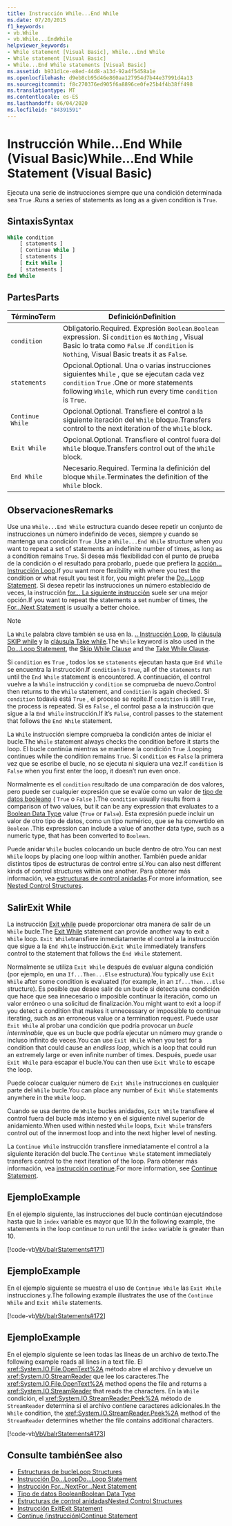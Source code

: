 ```yaml
---
title: Instrucción While...End While
ms.date: 07/20/2015
f1_keywords:
- vb.While
- vb.While...EndWhile
helpviewer_keywords:
- While statement [Visual Basic], While...End While
- While statement [Visual Basic]
- While...End While statements [Visual Basic]
ms.assetid: b931d1ce-e8ed-44d8-a13d-92a4f5458a1e
ms.openlocfilehash: d9eb8cb95d46e860aa127954d7b44e37991d4a13
ms.sourcegitcommit: f8c270376ed905f6a8896ce0fe25b4f4b38ff498
ms.translationtype: MT
ms.contentlocale: es-ES
ms.lasthandoff: 06/04/2020
ms.locfileid: "84391591"
---
```

# <a name="whileend-while-statement-visual-basic"></a><span data-ttu-id="eb10d-102">Instrucción While...End While (Visual Basic)</span><span class="sxs-lookup"><span data-stu-id="eb10d-102">While...End While Statement (Visual Basic)</span></span>
<span data-ttu-id="eb10d-103">Ejecuta una serie de instrucciones siempre que una condición determinada sea `True` .</span><span class="sxs-lookup"><span data-stu-id="eb10d-103">Runs a series of statements as long as a given condition is `True`.</span></span>  
  
## <a name="syntax"></a><span data-ttu-id="eb10d-104">Sintaxis</span><span class="sxs-lookup"><span data-stu-id="eb10d-104">Syntax</span></span>  
  
```vb  
While condition  
    [ statements ]  
    [ Continue While ]  
    [ statements ]  
    [ Exit While ]  
    [ statements ]  
End While  
```  
  
## <a name="parts"></a><span data-ttu-id="eb10d-105">Partes</span><span class="sxs-lookup"><span data-stu-id="eb10d-105">Parts</span></span>  
  
|<span data-ttu-id="eb10d-106">Término</span><span class="sxs-lookup"><span data-stu-id="eb10d-106">Term</span></span>|<span data-ttu-id="eb10d-107">Definición</span><span class="sxs-lookup"><span data-stu-id="eb10d-107">Definition</span></span>|  
|---|---|  
|`condition`|<span data-ttu-id="eb10d-108">Obligatorio.</span><span class="sxs-lookup"><span data-stu-id="eb10d-108">Required.</span></span> <span data-ttu-id="eb10d-109">Expresión `Boolean`.</span><span class="sxs-lookup"><span data-stu-id="eb10d-109">`Boolean` expression.</span></span> <span data-ttu-id="eb10d-110">Si `condition` es `Nothing` , Visual Basic lo trata como `False` .</span><span class="sxs-lookup"><span data-stu-id="eb10d-110">If `condition` is `Nothing`, Visual Basic treats it as `False`.</span></span>|  
|`statements`|<span data-ttu-id="eb10d-111">Opcional.</span><span class="sxs-lookup"><span data-stu-id="eb10d-111">Optional.</span></span> <span data-ttu-id="eb10d-112">Una o varias instrucciones siguientes `While` , que se ejecutan cada vez `condition` `True` .</span><span class="sxs-lookup"><span data-stu-id="eb10d-112">One or more statements following `While`, which run every time `condition` is `True`.</span></span>|  
|`Continue While`|<span data-ttu-id="eb10d-113">Opcional.</span><span class="sxs-lookup"><span data-stu-id="eb10d-113">Optional.</span></span> <span data-ttu-id="eb10d-114">Transfiere el control a la siguiente iteración del `While` bloque.</span><span class="sxs-lookup"><span data-stu-id="eb10d-114">Transfers control to the next iteration of the `While` block.</span></span>|  
|`Exit While`|<span data-ttu-id="eb10d-115">Opcional.</span><span class="sxs-lookup"><span data-stu-id="eb10d-115">Optional.</span></span> <span data-ttu-id="eb10d-116">Transfiere el control fuera del `While` bloque.</span><span class="sxs-lookup"><span data-stu-id="eb10d-116">Transfers control out of the `While` block.</span></span>|  
|`End While`|<span data-ttu-id="eb10d-117">Necesario.</span><span class="sxs-lookup"><span data-stu-id="eb10d-117">Required.</span></span> <span data-ttu-id="eb10d-118">Termina la definición del bloque `While`.</span><span class="sxs-lookup"><span data-stu-id="eb10d-118">Terminates the definition of the `While` block.</span></span>|  
  
## <a name="remarks"></a><span data-ttu-id="eb10d-119">Observaciones</span><span class="sxs-lookup"><span data-stu-id="eb10d-119">Remarks</span></span>  
 <span data-ttu-id="eb10d-120">Use una `While...End While` estructura cuando desee repetir un conjunto de instrucciones un número indefinido de veces, siempre y cuando se mantenga una condición `True` .</span><span class="sxs-lookup"><span data-stu-id="eb10d-120">Use a `While...End While` structure when you want to repeat a set of statements an indefinite number of times, as long as a condition remains `True`.</span></span> <span data-ttu-id="eb10d-121">Si desea más flexibilidad con el punto de prueba de la condición o el resultado para probarlo, puede que prefiera la [acción... Instrucción Loop](do-loop-statement.md).</span><span class="sxs-lookup"><span data-stu-id="eb10d-121">If you want more flexibility with where you test the condition or what result you test it for, you might prefer the [Do...Loop Statement](do-loop-statement.md).</span></span> <span data-ttu-id="eb10d-122">Si desea repetir las instrucciones un número establecido de veces, la instrucción [for... La siguiente instrucción](for-next-statement.md) suele ser una mejor opción.</span><span class="sxs-lookup"><span data-stu-id="eb10d-122">If you want to repeat the statements a set number of times, the [For...Next Statement](for-next-statement.md) is usually a better choice.</span></span>  
  
> [!NOTE]
> <span data-ttu-id="eb10d-123">La `While` palabra clave también se usa en la. [.. Instrucción Loop](do-loop-statement.md), la [cláusula SKIP while](../queries/skip-while-clause.md) y la [cláusula Take while](../queries/take-while-clause.md).</span><span class="sxs-lookup"><span data-stu-id="eb10d-123">The `While` keyword is also used in the [Do...Loop Statement](do-loop-statement.md), the [Skip While Clause](../queries/skip-while-clause.md) and the [Take While Clause](../queries/take-while-clause.md).</span></span>  
  
 <span data-ttu-id="eb10d-124">Si `condition` es `True` , todos los se `statements` ejecutan hasta que `End While` se encuentra la instrucción.</span><span class="sxs-lookup"><span data-stu-id="eb10d-124">If `condition` is `True`, all of the `statements` run until the `End While` statement is encountered.</span></span> <span data-ttu-id="eb10d-125">A continuación, el control vuelve a la `While` instrucción y `condition` se comprueba de nuevo.</span><span class="sxs-lookup"><span data-stu-id="eb10d-125">Control then returns to the `While` statement, and `condition` is again checked.</span></span> <span data-ttu-id="eb10d-126">Si `condition` todavía está `True` , el proceso se repite.</span><span class="sxs-lookup"><span data-stu-id="eb10d-126">If `condition` is still `True`, the process is repeated.</span></span> <span data-ttu-id="eb10d-127">Si es `False` , el control pasa a la instrucción que sigue a la `End While` instrucción.</span><span class="sxs-lookup"><span data-stu-id="eb10d-127">If it’s `False`, control passes to the statement that follows the `End While` statement.</span></span>  
  
 <span data-ttu-id="eb10d-128">La `While` instrucción siempre comprueba la condición antes de iniciar el bucle.</span><span class="sxs-lookup"><span data-stu-id="eb10d-128">The `While` statement always checks the condition before it starts the loop.</span></span> <span data-ttu-id="eb10d-129">El bucle continúa mientras se mantiene la condición `True` .</span><span class="sxs-lookup"><span data-stu-id="eb10d-129">Looping continues while the condition remains `True`.</span></span> <span data-ttu-id="eb10d-130">Si `condition` es `False` la primera vez que se escribe el bucle, no se ejecuta ni siquiera una vez.</span><span class="sxs-lookup"><span data-stu-id="eb10d-130">If `condition` is `False` when you first enter the loop, it doesn’t run even once.</span></span>  
  
 <span data-ttu-id="eb10d-131">Normalmente es el `condition` resultado de una comparación de dos valores, pero puede ser cualquier expresión que se evalúe como un valor de [tipo de datos booleano](../data-types/boolean-data-type.md) ( `True` o `False` ).</span><span class="sxs-lookup"><span data-stu-id="eb10d-131">The `condition` usually results from a comparison of two values, but it can be any expression that evaluates to a [Boolean Data Type](../data-types/boolean-data-type.md) value (`True` or `False`).</span></span> <span data-ttu-id="eb10d-132">Esta expresión puede incluir un valor de otro tipo de datos, como un tipo numérico, que se ha convertido en `Boolean` .</span><span class="sxs-lookup"><span data-stu-id="eb10d-132">This expression can include a value of another data type, such as a numeric type, that has been converted to `Boolean`.</span></span>  
  
 <span data-ttu-id="eb10d-133">Puede anidar `While` bucles colocando un bucle dentro de otro.</span><span class="sxs-lookup"><span data-stu-id="eb10d-133">You can nest `While` loops by placing one loop within another.</span></span> <span data-ttu-id="eb10d-134">También puede anidar distintos tipos de estructuras de control entre sí.</span><span class="sxs-lookup"><span data-stu-id="eb10d-134">You can also nest different kinds of control structures within one another.</span></span> <span data-ttu-id="eb10d-135">Para obtener más información, vea [estructuras de control anidadas](../../programming-guide/language-features/control-flow/nested-control-structures.md).</span><span class="sxs-lookup"><span data-stu-id="eb10d-135">For more information, see [Nested Control Structures](../../programming-guide/language-features/control-flow/nested-control-structures.md).</span></span>  
  
## <a name="exit-while"></a><span data-ttu-id="eb10d-136">Salir</span><span class="sxs-lookup"><span data-stu-id="eb10d-136">Exit While</span></span>  
 <span data-ttu-id="eb10d-137">La instrucción [Exit while](exit-statement.md) puede proporcionar otra manera de salir de un `While` bucle.</span><span class="sxs-lookup"><span data-stu-id="eb10d-137">The [Exit While](exit-statement.md) statement can provide another way to exit a `While` loop.</span></span> <span data-ttu-id="eb10d-138">`Exit While`transfiere inmediatamente el control a la instrucción que sigue a la `End While` instrucción.</span><span class="sxs-lookup"><span data-stu-id="eb10d-138">`Exit While` immediately transfers control to the statement that follows the `End While` statement.</span></span>  
  
 <span data-ttu-id="eb10d-139">Normalmente se utiliza `Exit While` después de evaluar alguna condición (por ejemplo, en una `If...Then...Else` estructura).</span><span class="sxs-lookup"><span data-stu-id="eb10d-139">You typically use `Exit While` after some condition is evaluated (for example, in an `If...Then...Else` structure).</span></span> <span data-ttu-id="eb10d-140">Es posible que desee salir de un bucle si detecta una condición que hace que sea innecesario o imposible continuar la iteración, como un valor erróneo o una solicitud de finalización.</span><span class="sxs-lookup"><span data-stu-id="eb10d-140">You might want to exit a loop if you detect a condition that makes it unnecessary or impossible to continue iterating, such as an erroneous value or a termination request.</span></span> <span data-ttu-id="eb10d-141">Puede usar `Exit While` al probar una condición que podría provocar un *bucle interminable*, que es un bucle que podría ejecutar un número muy grande o incluso infinito de veces.</span><span class="sxs-lookup"><span data-stu-id="eb10d-141">You can use `Exit While` when you test for a condition that could cause an *endless loop*, which is a loop that could run an extremely large or even infinite number of times.</span></span> <span data-ttu-id="eb10d-142">Después, puede usar `Exit While` para escapar el bucle.</span><span class="sxs-lookup"><span data-stu-id="eb10d-142">You can then use `Exit While` to escape the loop.</span></span>  
  
 <span data-ttu-id="eb10d-143">Puede colocar cualquier número de `Exit While` instrucciones en cualquier parte del `While` bucle.</span><span class="sxs-lookup"><span data-stu-id="eb10d-143">You can place any number of `Exit While` statements anywhere in the `While` loop.</span></span>  
  
 <span data-ttu-id="eb10d-144">Cuando se usa dentro de `While` bucles anidados, `Exit While` transfiere el control fuera del bucle más interno y en el siguiente nivel superior de anidamiento.</span><span class="sxs-lookup"><span data-stu-id="eb10d-144">When used within nested `While` loops, `Exit While` transfers control out of the innermost loop and into the next higher level of nesting.</span></span>  
  
 <span data-ttu-id="eb10d-145">La `Continue While` instrucción transfiere inmediatamente el control a la siguiente iteración del bucle.</span><span class="sxs-lookup"><span data-stu-id="eb10d-145">The `Continue While` statement immediately transfers control to the next iteration of the loop.</span></span> <span data-ttu-id="eb10d-146">Para obtener más información, vea [instrucción continue](continue-statement.md).</span><span class="sxs-lookup"><span data-stu-id="eb10d-146">For more information, see [Continue Statement](continue-statement.md).</span></span>  
  
## <a name="example"></a><span data-ttu-id="eb10d-147">Ejemplo</span><span class="sxs-lookup"><span data-stu-id="eb10d-147">Example</span></span>  
 <span data-ttu-id="eb10d-148">En el ejemplo siguiente, las instrucciones del bucle continúan ejecutándose hasta que la `index` variable es mayor que 10.</span><span class="sxs-lookup"><span data-stu-id="eb10d-148">In the following example, the statements in the loop continue to run until the `index` variable is greater than 10.</span></span>  
  
 [!code-vb[VbVbalrStatements#171](~/samples/snippets/visualbasic/VS_Snippets_VBCSharp/VbVbalrStatements/VB/class14.vb#171)]  
  
## <a name="example"></a><span data-ttu-id="eb10d-149">Ejemplo</span><span class="sxs-lookup"><span data-stu-id="eb10d-149">Example</span></span>  
 <span data-ttu-id="eb10d-150">En el ejemplo siguiente se muestra el uso de `Continue While` las `Exit While` instrucciones y.</span><span class="sxs-lookup"><span data-stu-id="eb10d-150">The following example illustrates the use of the `Continue While` and `Exit While` statements.</span></span>  
  
 [!code-vb[VbVbalrStatements#172](~/samples/snippets/visualbasic/VS_Snippets_VBCSharp/VbVbalrStatements/VB/class14.vb#172)]  
  
## <a name="example"></a><span data-ttu-id="eb10d-151">Ejemplo</span><span class="sxs-lookup"><span data-stu-id="eb10d-151">Example</span></span>  
 <span data-ttu-id="eb10d-152">En el ejemplo siguiente se leen todas las líneas de un archivo de texto.</span><span class="sxs-lookup"><span data-stu-id="eb10d-152">The following example reads all lines in a text file.</span></span> <span data-ttu-id="eb10d-153">El <xref:System.IO.File.OpenText%2A> método abre el archivo y devuelve un <xref:System.IO.StreamReader> que lee los caracteres.</span><span class="sxs-lookup"><span data-stu-id="eb10d-153">The <xref:System.IO.File.OpenText%2A> method opens the file and returns a <xref:System.IO.StreamReader> that reads the characters.</span></span> <span data-ttu-id="eb10d-154">En la `While` condición, el <xref:System.IO.StreamReader.Peek%2A> método de `StreamReader` determina si el archivo contiene caracteres adicionales.</span><span class="sxs-lookup"><span data-stu-id="eb10d-154">In the `While` condition, the <xref:System.IO.StreamReader.Peek%2A> method of the `StreamReader` determines whether the file contains additional characters.</span></span>  
  
 [!code-vb[VbVbalrStatements#173](~/samples/snippets/visualbasic/VS_Snippets_VBCSharp/VbVbalrStatements/VB/class14.vb#173)]  
  
## <a name="see-also"></a><span data-ttu-id="eb10d-155">Consulte también</span><span class="sxs-lookup"><span data-stu-id="eb10d-155">See also</span></span>

- [<span data-ttu-id="eb10d-156">Estructuras de bucle</span><span class="sxs-lookup"><span data-stu-id="eb10d-156">Loop Structures</span></span>](../../programming-guide/language-features/control-flow/loop-structures.md)
- [<span data-ttu-id="eb10d-157">Instrucción Do...Loop</span><span class="sxs-lookup"><span data-stu-id="eb10d-157">Do...Loop Statement</span></span>](do-loop-statement.md)
- [<span data-ttu-id="eb10d-158">Instrucción For...Next</span><span class="sxs-lookup"><span data-stu-id="eb10d-158">For...Next Statement</span></span>](for-next-statement.md)
- [<span data-ttu-id="eb10d-159">Tipo de datos Boolean</span><span class="sxs-lookup"><span data-stu-id="eb10d-159">Boolean Data Type</span></span>](../data-types/boolean-data-type.md)
- [<span data-ttu-id="eb10d-160">Estructuras de control anidadas</span><span class="sxs-lookup"><span data-stu-id="eb10d-160">Nested Control Structures</span></span>](../../programming-guide/language-features/control-flow/nested-control-structures.md)
- [<span data-ttu-id="eb10d-161">Instrucción Exit</span><span class="sxs-lookup"><span data-stu-id="eb10d-161">Exit Statement</span></span>](exit-statement.md)
- [<span data-ttu-id="eb10d-162">Continue (instrucción)</span><span class="sxs-lookup"><span data-stu-id="eb10d-162">Continue Statement</span></span>](continue-statement.md)
